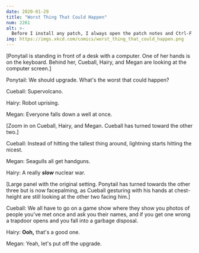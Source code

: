 ```yaml
---
date: 2020-01-29
title: "Worst Thing That Could Happen"
num: 2261
alt: >-
  Before I install any patch, I always open the patch notes and Ctrl-F for 'supervolcano', 'seagull', and 'garbage disposal', just to be safe.
img: https://imgs.xkcd.com/comics/worst_thing_that_could_happen.png
---
```

[Ponytail is standing in front of a desk with a computer. One of her hands is on the keyboard. Behind her, Cueball, Hairy, and Megan are looking at the computer screen.]

Ponytail: We should upgrade.  What's the worst that could happen?

Cueball: Supervolcano.

Hairy: Robot uprising.

Megan: Everyone falls down a well at once.

[Zoom in on Cueball, Hairy, and Megan. Cueball has turned toward the other two.]

Cueball: Instead of hitting the tallest thing around, lightning starts hitting the nicest.

Megan: Seagulls all get handguns.

Hairy: A really ***slow*** nuclear war.

[Large panel with the original setting. Ponytail has turned towards the other three but is now facepalming, as Cueball gesturing with his hands at chest-height are still looking at the other two facing him.]

Cueball: We all have to go on a game show where they show you photos of people you've met once and ask you their names, and if you get one wrong a trapdoor opens and you fall into a garbage disposal.

Hairy: **Ooh,** that's a good one.

Megan: Yeah, let's put off the upgrade.